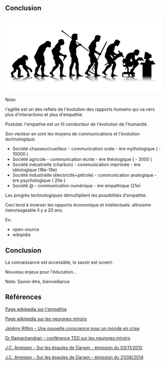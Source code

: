 ## Conclusion

![](resources/evolution.jpg)

Note:

l'agilité est un des reflets de l'évolution des rapports humains qui va vers plus d'interactions et plus d'empathie

Postulat: l'empathie est un fil conducteur de l'évolution de l'humanité.

Son vecteur en sont les moyens de communications et l'évolution technologique.

- Société chasseur/cueilleur - communication orale - ère mythologique ( - 10000 )
- Société agricole - communication écrite - ère théologique ( - 3000 )
- Société industrielle (charbon) - communication imprimée - ère idéologique (18e-19e)
- Société industrielle (électricité+pétrole) - communication analogique - ère psychologique ( 20e )
- Société @ - communication numérique - ère empathique (21e)

Les progrès technologiques démultiplient les possibilités d'empathie.   

Ceci tend à inverser les rapports économique et intellectuels: altruisme inenvisageable il y a 20 ans.

Ex:
- open-source
- wikipidia



## Conclusion

La connaissance est accessible, le savoir est ouvert.

Nouveau enjeux pour l'éducation...


Note:
Savoir-être, bienveillance



## Références
[Page wikipedia sur l'empathie](https://fr.wikipedia.org/wiki/Empathie)

[Page wikipedia sur les neurones miroirs](https://fr.wikipedia.org/wiki/Neurone_miroir)

[Jérémy Rifkin - Une nouvelle conscience pour un monde en crise](https://www.amazon.fr/nouvelle-conscience-pour-monde-crise/dp/2918597279)

[Dr Ramachandran - conférence TED sur les neurones miroirs](https://www.ted.com/talks/vs_ramachandran_the_neurons_that_shaped_civilization?language=fr)

[J.C. Ameisen - Sur les épaules de Darwin - émission du 03/11/2012](https://www.franceinter.fr/emissions/sur-les-epaules-de-darwin/sur-les-epaules-de-darwin-03-novembre-2012)

[J.C. Ameisen - Sur les épaules de Darwin - émission du 21/06/2014](https://www.franceinter.fr/emissions/sur-les-epaules-de-darwin/sur-les-epaules-de-darwin-21-juin-2014)
